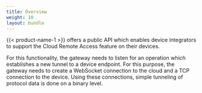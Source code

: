 ```yaml
---
title: Overview
weight: 10
layout: bundle
---
```


{{< product-name-1 >}} offers a public API which enables device integrators to support the Cloud Remote Access feature on their devices. 

For this functionality, the gateway needs to listen for an operation which establishes a new tunnel to a device endpoint. For this purpose, the gateway needs to create a WebSocket connection to the cloud and a TCP connection to the device. Using these connections, simple tunneling of protocol data is done on a binary level.
